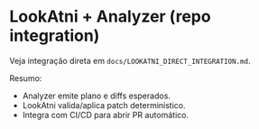 # LookAtni + Analyzer (repo integration)

Veja integração direta em `docs/LOOKATNI_DIRECT_INTEGRATION.md`.

Resumo:
- Analyzer emite plano e diffs esperados.
- LookAtni valida/aplica patch determinístico.
- Integra com CI/CD para abrir PR automático.

